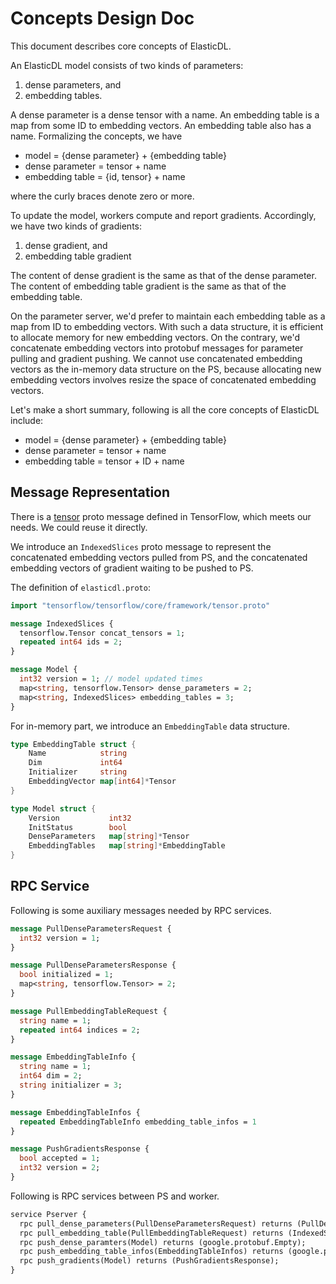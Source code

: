 # Concepts Design Doc

This document describes core concepts of ElasticDL.

An ElasticDL model consists of two kinds of parameters:

1. dense parameters, and
1. embedding tables.

A dense parameter is a dense tensor with a name.  An embedding table is a map from some ID to embedding vectors.  An embedding table also has a name.  Formalizing the concepts, we have

- model = {dense parameter} + {embedding table}
- dense parameter = tensor + name
- embedding table = {id, tensor} + name

where the curly braces denote zero or more.

To update the model, workers compute and report gradients.  Accordingly, we have two kinds of gradients:

1. dense gradient, and
1. embedding table gradient

The content of dense gradient is the same as that of the dense parameter.  The content of embedding table gradient is the same as that of the embedding table.

On the parameter server, we'd prefer to maintain each embedding table as a map from ID to embedding vectors. With such a data structure, it is efficient to allocate memory for new embedding vectors. On the contrary, we'd concatenate embedding vectors into protobuf messages for parameter pulling and gradient pushing. We cannot use concatenated embedding vectors as the in-memory data structure on the PS, because allocating new embedding vectors involves resize the space of concatenated embedding vectors.

Let's make a short summary, following is all the core concepts of ElasticDL include:

- model = {dense parameter} + {embedding table}
- dense parameter = tensor + name
- embedding table = tensor + ID + name

## Message Representation

There is a [tensor](https://github.com/tensorflow/tensorflow/blob/master/tensorflow/core/framework/tensor.proto) proto message defined in TensorFlow, which meets our needs. We could reuse it directly.

We introduce an `IndexedSlices` proto message to represent the concatenated embedding vectors pulled from PS, and the concatenated embedding vectors of gradient waiting to be pushed to PS.

The definition of `elasticdl.proto`:

```proto
import "tensorflow/tensorflow/core/framework/tensor.proto"

message IndexedSlices {
  tensorflow.Tensor concat_tensors = 1;
  repeated int64 ids = 2;
}

message Model {
  int32 version = 1; // model updated times
  map<string, tensorflow.Tensor> dense_parameters = 2;
  map<string, IndexedSlices> embedding_tables = 3;
}
```

For in-memory part, we introduce an `EmbeddingTable` data structure.

```go
type EmbeddingTable struct {
    Name            string
    Dim             int64
    Initializer     string
    EmbeddingVector map[int64]*Tensor
}

type Model struct {
    Version           int32
    InitStatus        bool
    DenseParameters   map[string]*Tensor
    EmbeddingTables   map[string]*EmbeddingTable
}
```

## RPC Service

Following is some auxiliary messages needed by RPC services.

```proto
message PullDenseParametersRequest {
  int32 version = 1;
}

message PullDenseParametersResponse {
  bool initialized = 1;
  map<string, tensorflow.Tensor> = 2;
}

message PullEmbeddingTableRequest {
  string name = 1;
  repeated int64 indices = 2;
}

message EmbeddingTableInfo {
  string name = 1;
  int64 dim = 2;
  string initializer = 3;
}

message EmbeddingTableInfos {
  repeated EmbeddingTableInfo embedding_table_infos = 1
}

message PushGradientsResponse {
  bool accepted = 1;
  int32 version = 2;
}
```

Following is RPC services between PS and worker.

```proto
service Pserver {
  rpc pull_dense_parameters(PullDenseParametersRequest) returns (PullDenseParametersResponse);
  rpc pull_embedding_table(PullEmbeddingTableRequest) returns (IndexedSlices);
  rpc push_dense_paramters(Model) returns (google.protobuf.Empty);
  rpc push_embedding_table_infos(EmbeddingTableInfos) returns (google.protobuf.Empty);
  rpc push_gradients(Model) returns (PushGradientsResponse);
}
```
